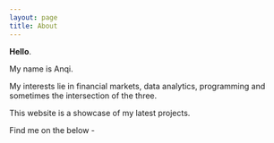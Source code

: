 ```yaml
---
layout: page
title: About
---
```


**Hello**.

My name is Anqi.

My interests lie in financial markets, data analytics, programming and sometimes the intersection of the three.

 This website is a showcase of my latest projects.

 Find me on the below -

